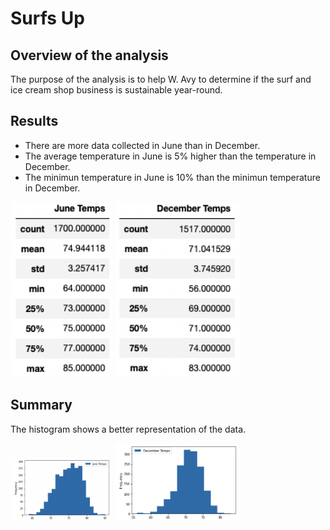 # Surfs Up
## Overview of the analysis
The purpose of the analysis is to help W. Avy to determine if the surf and ice cream shop business is sustainable year-round.

## Results
- There are more data collected in June than in December.
- The average temperature in June is 5% higher than the temperature in December.
- The minimun temperature in June is 10% than the minimun temperature in December.

<p float="left">
    <img src="https://github.com/juliomeza/surfs_up/blob/main/Resources/June.png" width="163">
    <img src="https://github.com/juliomeza/surfs_up/blob/main/Resources/December.png" width="200">
</p>

## Summary
The histogram shows a better representation of the data.

<p float="left">
    <img src="https://github.com/juliomeza/surfs_up/blob/main/Resources/June_hist.png" width="163">
    <img src="https://github.com/juliomeza/surfs_up/blob/main/Resources/December_hist.png" width="200">
</p>